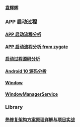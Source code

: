#### [袁辉辉](http://gityuan.com/archive/)
### APP 启动过程
#### [APP 启动流程分析](https://juejin.cn/post/6844904116561379341)
#### [APP 启动流程分析 from zygote](https://android.jlelse.eu/android-application-launch-explained-from-zygote-to-your-activity-oncreate-8a8f036864b)
#### [启动过程源码分析](https://www.jianshu.com/p/03ec8203919e)
#### [Android 10 源码分析](https://blog.csdn.net/yhaolpz/article/details/105347247)
#### [Window](https://www.jianshu.com/p/94fa885e6d99)
#### [WindowManagerService](https://www.jianshu.com/p/9e244d13b866)
### Library 
#### [热修复架构方案原理详解与项目实战](https://www.bilibili.com/video/BV1f54y1k77e)